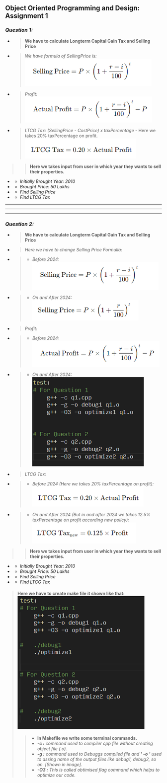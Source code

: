 ## **Object Oriented Programming and Design: Assignment 1**

### **_Question 1:_**

- > **We have to calculate Longterm Capital Gain Tax and Selling Price**
- > _We have formula of SellingPrice is:_  ![alt text](image-4.png)
- > _Profit:  ![alt text](image-2.png)_
- > _LTCG Tax: (SellingPrice - CostPrice) x taxPercentage_ - Here we takes 20% taxPercentage on profit. ![alt text](image-3.png)

> > **Here we takes input from user in which year they wants to sell their properties.**

- - _Initially Brought Year: 2010_
- - _Brought Price: 50 Lakhs_
- - _Find Selling Price_
- - _Find LTCG Tax_

---

---

---

### **_Question 2:_**

- > **We have to calculate Longterm Capital Gain Tax and Selling Price**
- > _Here we have to change Selling Price Formulla:_
- > - _Before 2024:_ ![alt text](image-4.png)
- > - _On and After 2024:_ ![alt text](image-1.png)
- > _Profit:_
- > - _Before 2024:_ ![alt text](image-2.png)
- > - _On and After 2024:_ ![alt text](image.png)
- > _LTCG Tax:_
- > - _Before 2024 (Here we takes 20% taxPercentage on profit):_  ![alt text](image-3.png)
- > - _On and After 2024 (But in and after 2024 we takes 12.5% taxPercentage on profit according new policy):_ ![alt text](image-5.png)

> > **Here we takes input from user in which year they wants to sell their properties.**

- - _Initially Brought Year: 2010_
- - _Brought Price: 50 Lakhs_
- - _Find Selling Price_
- - _Find LTCG Tax_


> #### Here we have to create make file it shown like that: ![alt text](image-6.png)
> > - **In Makefile we write some terminal commands.**
> > - ***-c :** command used to compiler cpp file without creating object file (.o).*
> > - ***-g :** command used to Debuggs compiled file and **' -o '** used to assing name of the output files like debug1, debug2, so on. [Shown in image].*
> > - ***-O3 :** This is called obtimised flag command which helps to optimize our code.* 